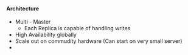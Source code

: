 #### Architecture
* Multi - Master 
  * Each Replica is capable of handling writes
* High Availability globally
* Scale out on commudity hardware (Can start on very small server)
* 
 
